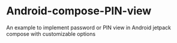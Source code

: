 # Android-compose-PIN-view
An example to implement password or PIN view in Android jetpack compose with customizable options
